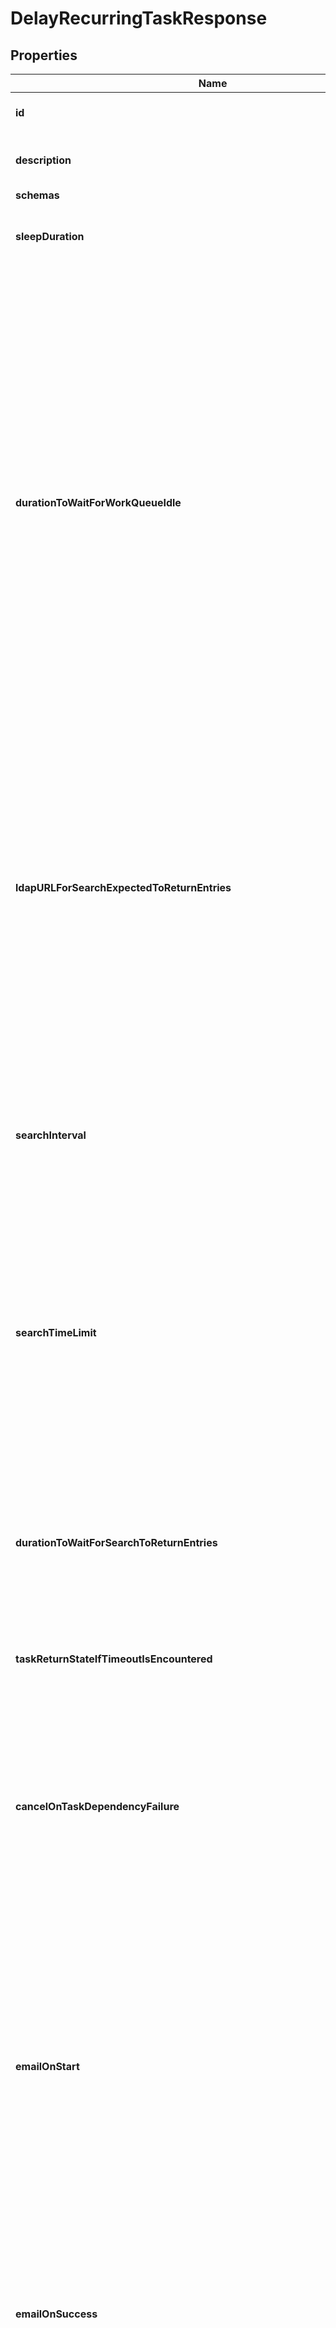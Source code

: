 

# DelayRecurringTaskResponse


## Properties

| Name | Type | Description | Notes |
|------------ | ------------- | ------------- | -------------|
|**id** | **String** | Name of the Recurring Task |  |
|**description** | **String** | A description for this Recurring Task |  [optional] |
|**schemas** | **List&lt;EnumdelayRecurringTaskSchemaUrn&gt;** |  |  |
|**sleepDuration** | **String** | The length of time to sleep before the task completes. |  [optional] |
|**durationToWaitForWorkQueueIdle** | **String** | Indicates that task should wait for up to the specified length of time for the work queue to report that all worker threads are idle and there are no pending operations. Note that this primarily monitors operations that use worker threads, which does not include internal operations (for example, those invoked by extensions), and may not include requests from non-LDAP clients (for example, HTTP-based clients). |  [optional] |
|**ldapURLForSearchExpectedToReturnEntries** | **List&lt;String&gt;** | An LDAP URL that provides the criteria for a search request that is expected to return at least one entry. The search will be performed internally, and only the base DN, scope, and filter from the URL will be used; any host, port, or requested attributes included in the URL will be ignored. |  [optional] |
|**searchInterval** | **String** | The length of time the server should sleep between searches performed using the criteria from the ldap-url-for-search-expected-to-return-entries property. |  [optional] |
|**searchTimeLimit** | **String** | The length of time that the server will wait for a response to each internal search performed using the criteria from the ldap-url-for-search-expected-to-return-entries property. |  [optional] |
|**durationToWaitForSearchToReturnEntries** | **String** | The maximum length of time that the server will continue to perform internal searches using the criteria from the ldap-url-for-search-expected-to-return-entries property. |  [optional] |
|**taskReturnStateIfTimeoutIsEncountered** | **EnumrecurringTaskTaskReturnStateIfTimeoutIsEncounteredProp** |  |  [optional] |
|**cancelOnTaskDependencyFailure** | **Boolean** | Indicates whether an instance of this Recurring Task should be canceled if the task immediately before it in the recurring task chain fails to complete successfully (including if it is canceled by an administrator before it starts or while it is running). |  [optional] |
|**emailOnStart** | **List&lt;String&gt;** | The email addresses to which a message should be sent whenever an instance of this Recurring Task starts running. If this option is used, then at least one smtp-server must be configured in the global configuration. |  [optional] |
|**emailOnSuccess** | **List&lt;String&gt;** | The email addresses to which a message should be sent whenever an instance of this Recurring Task completes successfully. If this option is used, then at least one smtp-server must be configured in the global configuration. |  [optional] |
|**emailOnFailure** | **List&lt;String&gt;** | The email addresses to which a message should be sent if an instance of this Recurring Task fails to complete successfully. If this option is used, then at least one smtp-server must be configured in the global configuration. |  [optional] |
|**alertOnStart** | **Boolean** | Indicates whether the server should generate an administrative alert whenever an instance of this Recurring Task starts running. |  [optional] |
|**alertOnSuccess** | **Boolean** | Indicates whether the server should generate an administrative alert whenever an instance of this Recurring Task completes successfully. |  [optional] |
|**alertOnFailure** | **Boolean** | Indicates whether the server should generate an administrative alert whenever an instance of this Recurring Task fails to complete successfully. |  [optional] |
|**meta** | [**MetaMeta**](MetaMeta.md) |  |  [optional] |
|**urnColonPingidentityColonSchemasColonConfigurationColonMessagesColon20** | [**MetaUrnPingidentitySchemasConfigurationMessages20**](MetaUrnPingidentitySchemasConfigurationMessages20.md) |  |  [optional] |



